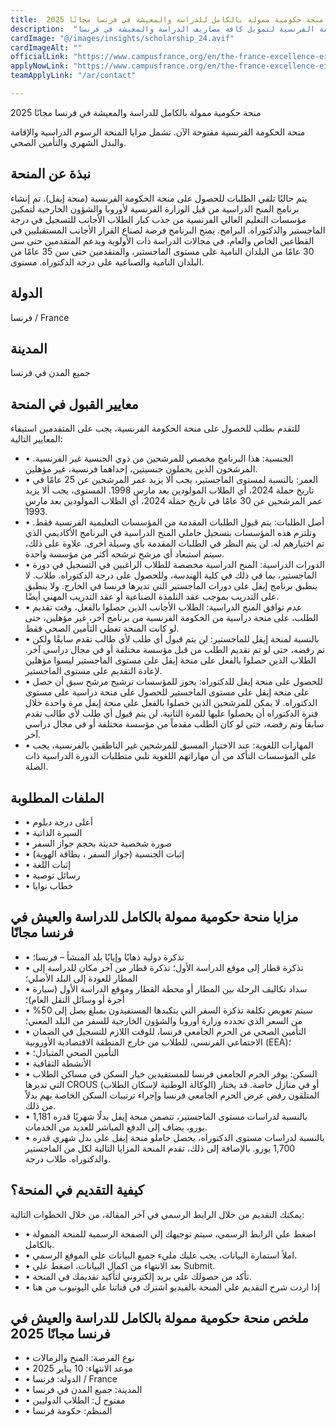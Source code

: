 ```yaml
---
title:  منحة حكومية ممولة بالكامل للدراسة والمعيشة في فرنسا مجانًا 2025 
description:  "منحة ممولة بالكامل مقدمة من الحكومة الفرنسية لتمويل كافة مصاريف الدراسة والمعيشة في فرنسا." 
cardImage: "@/images/insights/scholarship_24.avif" 
cardImageAlt: "" 
officialLink: "https://www.campusfrance.org/en/the-france-excellence-eiffel-scholarship-program" 
applyNowLink: "https://www.campusfrance.org/en/the-france-excellence-eiffel-scholarship-program" 
teamApplyLink: "/ar/contact"

---
```


منحة حكومية ممولة بالكامل للدراسة والمعيشة في فرنسا مجانًا 2025

منحة الحكومة الفرنسية مفتوحة الآن. تشمل مزايا المنحة الرسوم الدراسية والإقامة والبدل الشهري والتأمين الصحي.

## نبذة عن المنحة

يتم حاليًا تلقي الطلبات للحصول على منحة الحكومة الفرنسية (منحة إيفل). تم إنشاء برنامج المنح الدراسية من قبل الوزارة الفرنسية لأوروبا والشؤون الخارجية لتمكين مؤسسات التعليم العالي الفرنسية من جذب كبار الطلاب الأجانب للتسجيل في درجة الماجستير والدكتوراه. البرامج. يمنح البرنامج فرصة لصناع القرار الأجانب المستقبليين في القطاعين الخاص والعام، في مجالات الدراسة ذات الأولوية ويدعم المتقدمين حتى سن 30 عامًا من البلدان النامية على مستوى الماجستير، والمتقدمين حتى سن 35 عامًا من البلدان النامية والصناعية على درجة الدكتوراه. مستوى.

## الدولة

فرنسا / France

## المدينة

جميع المدن في فرنسا

## معايير القبول في المنحة

للتقدم بطلب للحصول على منحة الحكومة الفرنسية، يجب على المتقدمين استيفاء المعايير التالية:

- • الجنسية: هذا البرنامج مخصص للمرشحين من ذوي الجنسية غير الفرنسية. المرشحون الذين يحملون جنسيتين، إحداهما فرنسية، غير مؤهلين.
- • العمر: بالنسبة لمستوى الماجستير، يجب ألا يزيد عمر المرشحين عن 25 عامًا في تاريخ حملة 2024، أي الطلاب المولودين بعد مارس 1998. المستوى، يجب ألا يزيد عمر المرشحين عن 30 عامًا في تاريخ حملة 2024، أي الطلاب المولودين بعد مارس 1993.
- • أصل الطلبات: يتم قبول الطلبات المقدمة من المؤسسات التعليمية الفرنسية فقط. وتلتزم هذه المؤسسات بتسجيل حاملي المنح الدراسية في البرنامج الأكاديمي الذي تم اختيارهم له. لن يتم النظر في الطلبات المقدمة بأي وسيلة أخرى. علاوة على ذلك، سيتم استبعاد أي مرشح ترشحه أكثر من مؤسسة واحدة.
- • الدورات الدراسية: المنح الدراسية مخصصة للطلاب الراغبين في التسجيل في دورة الماجستير، بما في ذلك في كلية الهندسة، وللحصول على درجة الدكتوراه. طلاب. لا ينطبق برنامج إيفل على دورات الماجستير التي تديرها فرنسا في الخارج. ولا ينطبق على التدريب بموجب عقد التلمذة الصناعية أو عقد التدريب المهني أيضًا.
- • عدم توافق المنح الدراسية: الطلاب الأجانب الذين حصلوا بالفعل، وقت تقديم الطلب، على منحة دراسية من الحكومة الفرنسية من برنامج آخر، غير مؤهلين، حتى لو كانت المنحة تغطي التأمين الصحي فقط.
- • بالنسبة لمنحة إيفل للماجستير: لن يتم قبول أي طلب لأي طالب تقدم سابقًا ولكن تم رفضه، حتى لو تم تقديم الطلب من قبل مؤسسة مختلفة أو في مجال دراسي آخر. الطلاب الذين حصلوا بالفعل على منحة إيفل على مستوى الماجستير ليسوا مؤهلين لإعادة التقديم على مستوى الماجستير.
- • للحصول على منحة إيفل للدكتوراه: يجوز للمؤسسات ترشيح مرشح سبق أن حصل على منحة إيفل على مستوى الماجستير للحصول على منحة دراسية على مستوى الدكتوراه. لا يمكن للمرشحين الذين حصلوا بالفعل على منحة إيفل مرة واحدة خلال فترة الدكتوراه أن يحصلوا عليها للمرة الثانية. لن يتم قبول أي طلب لأي طالب تقدم سابقاً وتم رفضه، حتى لو كان الطلب مقدماً من مؤسسة مختلفة أو في مجال دراسي آخر.
- • المهارات اللغوية: عند الاختيار المسبق للمرشحين غير الناطقين بالفرنسية، يجب على المؤسسات التأكد من أن مهاراتهم اللغوية تلبي متطلبات الدورة الدراسية ذات الصلة.

## الملفات المطلوبة

- • أعلى درجة دبلوم
- • السيرة الذاتية
- • صورة شخصية حديثة بحجم جواز السفر
- • إثبات الجنسية (جواز السفر ، بطاقة الهوية)
- • إثبات اللغة
- • رسائل توصية
- • خطاب نوايا

## مزايا منحة حكومية ممولة بالكامل للدراسة والعيش في فرنسا مجانًا

- • تذكرة دولية ذهابًا وإيابًا بلد المنشأ – فرنسا؛
- • تذكرة قطار إلى موقع الدراسة الأول؛ تذكرة قطار من آخر مكان للدراسة إلى المطار للعودة إلى البلد الأصلي؛
- • سداد تكاليف الرحلة بين المطار أو محطة القطار وموقع الدراسة الأول (سيارة أجرة أو وسائل النقل العام)؛
- • سيتم تعويض تكلفة تذكرة السفر التي يتكبدها المستفيدون بمبلغ يصل إلى 50% من السعر الذي تحدده وزارة أوروبا والشؤون الخارجية للسفر من البلد المعني؛
- • التأمين الصحي من الحرم الجامعي فرنسا، للوقت اللازم للتسجيل في الضمان الاجتماعي الفرنسي، للطلاب من خارج المنطقة الاقتصادية الأوروبية (EEA)؛
- • التأمين الصحي المتبادل؛
- • الأنشطة الثقافية
- • السكن: يوفر الحرم الجامعي فرنسا للمستفيدين خيار السكن في مساكن الطلاب التي تديرها CROUS (الوكالة الوطنية لإسكان الطلاب) أو في منازل خاصة. قد يختار المتلقون رفض عرض الحرم الجامعي فرنسا وإجراء ترتيبات السكن الخاصة بهم بدلاً من ذلك.
- • بالنسبة لدراسات مستوى الماجستير، تتضمن منحة إيفل بدلًا شهريًا قدره 1,181 يورو، يضاف إلى الدفع المباشر للعديد من الخدمات.
- • بالنسبة لدراسات مستوى الدكتوراه، يحصل حاملو منحة إيفل على بدل شهري قدره 1,700 يورو. بالإضافة إلى ذلك، تقدم المنحة المزايا التالية لكل من الماجستير والدكتوراه. طلاب درجة.

## كيفية التقديم في المنحة؟

يمكنك التقديم من خلال الرابط الرسمي في آخر المقالة، من خلال الخطوات التالية:

- • اضغط علي الرابط الرسمي، سيتم توجيهك إلي الصفحة الرسمية للمنحة الممولة بالكامل.
- • املأ استمارة البيانات، يجب عليك مليء جميع البيانات علي الموقع الرسمي.
- • بعد الانتهاء من اكمال البيانات، اضغط علي Submit.
- • تأكد من حصولك علي بريد إلكتروني لتأكيد تقديمك في المنحة.
- • إذا اردت شرح التقديم علي المنحة بالفيديو اشترك في قناتنا علي اليوتيوب من هنا

## ملخص منحة حكومية ممولة بالكامل للدراسة والعيش في فرنسا مجانًا 2025

- • نوع الفرصة: المنح والزمالات
- • موعد الانتهاء: 10 يناير 2025
- • الدولة: فرنسا / France
- • المدينة: جميع المدن في فرنسا
- • مفتوح ل: الطلاب الدوليين
- • المنظم: حكومة فرنسا

